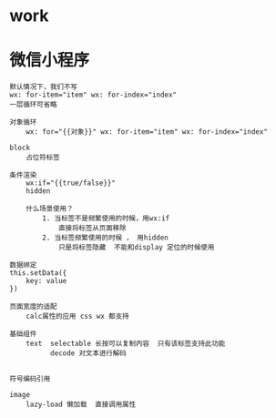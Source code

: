 # work



# 微信小程序
    默认情况下，我们不写
    wx: for-item="item" wx: for-index="index"
    一层循环可省略 

    对象循环
        wx: for="{{对象}}" wx: for-item="item" wx: for-index="index"

    block
        占位符标签
    
    条件渲染
        wx:if="{{true/false}}"
        hidden

        什么场景使用？
            1. 当标签不是频繁使用的时候，用wx:if
                直接将标签从页面移除
            2. 当标签频繁使用的时候 ， 用hidden
                只是将标签隐藏  不能和display 定位的时候使用  

    数据绑定 
    this.setData({
        key: value
    })

    页面宽度的适配
        calc属性的应用 css wx 都支持

    基础组件
        text  selectable 长按可以复制内容  只有该标签支持此功能     
              decode 对文本进行解码


    符号编码引用

    image
        lazy-load 懒加载  直接调用属性